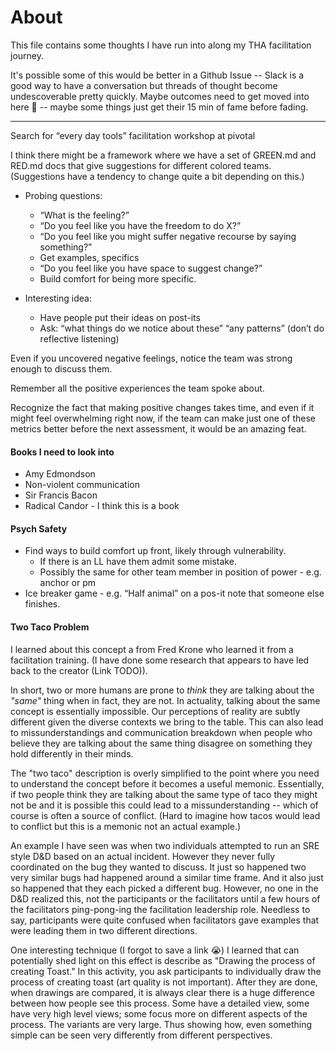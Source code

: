 # About

This file contains some thoughts I have run into along my THA facilitation journey.

It's possible some of this would be better in a Github Issue -- Slack is a good
way to have a conversation but threads of thought become undescoverable pretty
quickly. Maybe outcomes need to get moved into here 🤔 -- maybe some things just get
their 15 min of fame before fading.

----
Search for “every day tools” facilitation workshop at pivotal

I think there might be a framework where we have a set of GREEN.md and RED.md docs that give suggestions for different colored teams. (Suggestions have a tendency to change quite a bit depending on this.)


- Probing questions:
    - “What is the feeling?”
    - “Do you feel like you have the freedom to do X?”
    - “Do you feel like you might suffer negative recourse by saying something?” 
    - Get examples, specifics
    - “Do you feel like you have space to suggest change?”
    - Build comfort for being more specific.
    
- Interesting idea:
    - Have people put their ideas on post-its
    - Ask: “what things do we notice about these” “any patterns” (don’t do reflective listening)

    
Even if you uncovered negative feelings, notice the team was strong enough to discuss them.

Remember all the positive experiences the team spoke about.

Recognize the fact that making positive changes takes time, and even if it might feel overwhelming right now, if the team can make just one of these metrics better before the next assessment, it would be an amazing feat.

#### Books I need to look into
- Amy Edmondson
- Non-violent communication
- Sir Francis Bacon
- Radical Candor - I think this is a book

#### Psych Safety

- Find ways to build comfort up front, likely through vulnerability.
    - If there is an LL have them admit some mistake.
    - Possibly the same for other team member in position of power - e.g. anchor or pm
- Ice breaker game - e.g. “Half animal” on a pos-it note that someone else finishes.


#### Two Taco Problem
I learned about this concept a from Fred Krone who learned it from a
facilitation training. (I have done some research that appears to have led back
to the creator (Link TODO)).

In short, two or more humans are prone to *think* they are talking about the *"same"* thing when in fact, they are not.
In actuality, talking about the same concept is essentially impossible. Our perceptions of reality are subtly different
given the diverse contexts we bring to the table. This can also lead to
missunderstandings and communication breakdown when people who believe they are
talking about the same thing disagree on something they hold differently in
their minds.

The "two taco" description is overly simplified to the point where you
need to understand the concept before it becomes a useful memonic. Essentially,
if two people think they are talking about the same type of taco they might not
be and it is possible this could lead to a missunderstanding -- which of course
is often a source of conflict. (Hard to imagine how tacos would lead to conflict
but this is a memonic not an actual example.)

An example I have seen was when two individuals attempted to run an SRE style D&D based
on an actual incident. However they never fully coordinated on the bug they wanted to discuss.
It just so happened two very similar bugs had happened around a similar
time frame. And it also just so happened that they each picked a different bug.
However, no one in the D&D realized this, not the participants or the
facilitators until a few hours of the facilitators ping-pong-ing the
facilitation leadership role. Needless to say, participants were quite confused
when facilitators gave examples that were leading them in two different
directions.

One interesting technique (I forgot to save a link 😭) I learned that can potentially shed light
on this effect is describe as "Drawing the process of creating Toast." In this activity, you ask participants
to individually draw the process of creating toast (art quality is not
important). After they are done, when drawings are compared, it is always clear
there is a huge difference between how people see this process. Some have a
detailed view, some have very high level views; some focus more on different
aspects of the process. The variants are very large. Thus showing how, even
something simple can be seen very differently from different perspectives.


